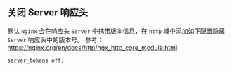 ## 关闭 Server 响应头
默认 `Nginx` 会在响应头 `Server` 中携带版本信息，在 `http` 域中添加如下配置隐藏 `Server` 响应头中的版本号。
参考：https://nginx.org/en/docs/http/ngx_http_core_module.html
```
server_tokens off;
```